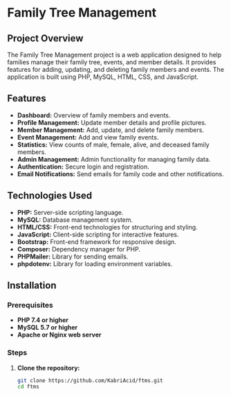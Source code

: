 # Family Tree Management

## Project Overview
The Family Tree Management project is a web application designed to help families manage their family tree, events, and member details. It provides features for adding, updating, and deleting family members and events. The application is built using PHP, MySQL, HTML, CSS, and JavaScript.

## Features
- **Dashboard:** Overview of family members and events.
- **Profile Management:** Update member details and profile pictures.
- **Member Management:** Add, update, and delete family members.
- **Event Management:** Add and view family events.
- **Statistics:** View counts of male, female, alive, and deceased family members.
- **Admin Management:** Admin functionality for managing family data.
- **Authentication:** Secure login and registration.
- **Email Notifications:** Send emails for family code and other notifications.

## Technologies Used
- **PHP:** Server-side scripting language.
- **MySQL:** Database management system.
- **HTML/CSS:** Front-end technologies for structuring and styling.
- **JavaScript:** Client-side scripting for interactive features.
- **Bootstrap:** Front-end framework for responsive design.
- **Composer:** Dependency manager for PHP.
- **PHPMailer:** Library for sending emails.
- **phpdotenv:** Library for loading environment variables.

## Installation

### Prerequisites
- **PHP 7.4 or higher**
- **MySQL 5.7 or higher**
- **Apache or Nginx web server**

### Steps
1. **Clone the repository:**
   ```bash
   git clone https://github.com/KabriAcid/ftms.git
   cd ftms
